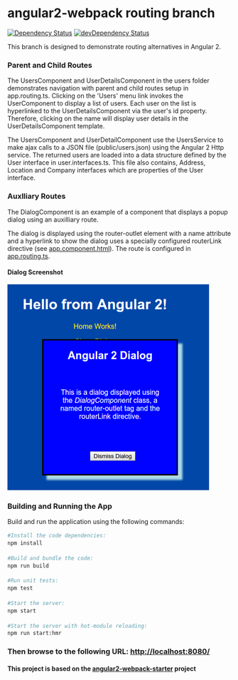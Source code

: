 # angular2-webpack routing branch

[![Dependency Status](https://david-dm.org/preboot/angular2-webpack/status.svg)](https://david-dm.org/preboot/angular2-webpack#info=dependencies) [![devDependency Status](https://david-dm.org/preboot/angular2-webpack/dev-status.svg)](https://david-dm.org/preboot/angular2-webpack#info=devDependencies)

This branch is designed to demonstrate routing alternatives in Angular 2.

### Parent and Child Routes
The UsersComponent and UserDetailsComponent in the users folder demonstrates
navigation with parent and child routes setup in app.routing.ts. Clicking on the
'Users' menu link invokes the UserComponent to display a list of users. Each
user on the list is hyperlinked to the UserDetailsComponent via the user's id property.
Therefore, clicking on the name will display user details in the UserDetailsComponent template.

The UsersComponent and UserDetailComponent use the UsersService to make ajax calls
to a JSON file (public/users.json) using the Angular 2 Http service. The returned users
are loaded into a data structure defined by the User interface in user.interfaces.ts.
This file also contains, Address, Location and Company interfaces which are properties
of the User interface.

### Auxlliary Routes

The DialogComponent is an example of a component that displays a popup dialog using an auxilliary route.

The dialog is displayed using the router-outlet element with a name attribute
and a hyperlink to show the dialog uses a specially configured routerLink directive
(see [app.component.html](https://github.com/cdoremus/angular2-sandbox/tree/routing/routing/src/app/app.component.html)).
The route is configured in [app.routing.ts](https://github.com/cdoremus/angular2-sandbox/tree/routing/routing/src/app/app.routing.ts).

#### Dialog Screenshot
![display-dialog-screenshot](screenshots/displayed-dialog-screenshot.png "")

### Building and Running the App

Build and run the application using the following commands:
```bash
#Install the code dependencies:
npm install

#Build and bundle the code:
npm run build

#Run unit tests:
npm test

#Start the server:
npm start

#Start the server with hot-module reloading:
npm run start:hmr
```
### Then browse to the following URL: [http://localhost:8080/](http://localhost:8080/)

#### This project is based on the [angular2-webpack-starter](https://github.com/preboot/angular2-webpack/) project

